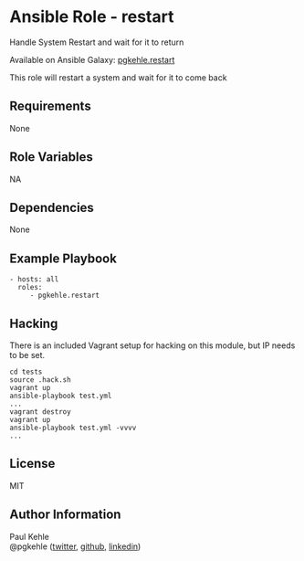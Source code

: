 # Ansible Role - restart

Handle System Restart and wait for it to return

Available on Ansible Galaxy: [pgkehle.restart](https://galaxy.ansible.com/pgkehle/restart)

This role will restart a system and wait for it to come back

## Requirements

None

## Role Variables

NA

## Dependencies

None

## Example Playbook

    - hosts: all
      roles:
         - pgkehle.restart

## Hacking

There is an included Vagrant setup for hacking on this module, but IP needs to be set.

```
cd tests
source .hack.sh
vagrant up
ansible-playbook test.yml
...
vagrant destroy
vagrant up
ansible-playbook test.yml -vvvv
...
```

## License

MIT

## Author Information

Paul Kehle  
@pgkehle ([twitter](https://twitter.com/pgkehle), [github](https://github.com/pgkehle), [linkedin](https://www.linkedin.com/in/pgkehle))

